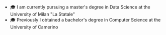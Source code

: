 - 🎓 I am currently pursuing a master's degree in Data Science at the University of Milan "La Statale"
- 🎓 Previously I obtained a bachelor's degree in Computer Science at the University of Camerino
